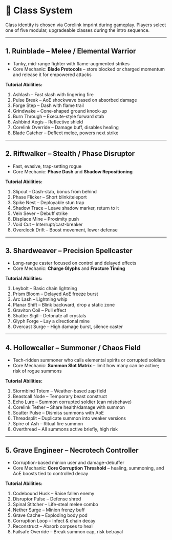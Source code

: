 # 🧩 Class System

Class identity is chosen via Corelink imprint during gameplay. Players select one of five modular, upgradeable classes during the intro sequence.

---

## 1. **Ruinblade** – Melee / Elemental Warrior
- Tanky, mid-range fighter with flame-augmented strikes
- Core Mechanic: **Blade Protocols** – store blocked or charged momentum and release it for empowered attacks

**Tutorial Abilities:**
1. Ashlash – Fast slash with lingering fire
2. Pulse Break – AoE shockwave based on absorbed damage
3. Forge Step – Dash with flame trail
4. Grindwake – Cone-shaped ground knock-up
5. Burn Through – Execute-style forward stab
6. Ashbind Aegis – Reflective shield
7. Corelink Override – Damage buff, disables healing
8. Blade Catcher – Deflect melee, powers next strike

---

## 2. **Riftwalker** – Stealth / Phase Disruptor
- Fast, evasive, trap-setting rogue
- Core Mechanic: **Phase Dash** and **Shadow Repositioning**

**Tutorial Abilities:**
1. Slipcut – Dash-stab, bonus from behind
2. Phase Flicker – Short blink/teleport
3. Spike Nest – Deployable stun trap
4. Shadow Trace – Leave shadow marker, return to it
5. Vein Sever – Debuff strike
6. Displace Mine – Proximity push
7. Void Cut – Interrupt/cast-breaker
8. Overclock Drift – Boost movement, lower defense

---

## 3. **Shardweaver** – Precision Spellcaster
- Long-range caster focused on control and delayed effects
- Core Mechanic: **Charge Glyphs** and **Fracture Timing**

**Tutorial Abilities:**
1. Leybolt – Basic chain lightning
2. Prism Bloom – Delayed AoE freeze burst
3. Arc Lash – Lightning whip
4. Planar Shift – Blink backward, drop a static zone
5. Graviton Coil – Pull effect
6. Shatter Sigil – Detonate all crystals
7. Glyph Forge – Lay a directional mine
8. Overcast Surge – High damage burst, silence caster

---

## 4. **Hollowcaller** – Summoner / Chaos Field
- Tech-ridden summoner who calls elemental spirits or corrupted soldiers
- Core Mechanic: **Summon Slot Matrix** – limit how many can be active; risk of rogue summons

**Tutorial Abilities:**
1. Stormbind Totem – Weather-based zap field
2. Beastcall Node – Temporary beast construct
3. Echo Lure – Summon corrupted soldier (can misbehave)
4. Corelink Tether – Share health/damage with summon
5. Scatter Pulse – Dismiss summons with AoE
6. Threadsplit – Duplicate summon into weaker versions
7. Spire of Ash – Ritual fire summon
8. Overthread – All summons active briefly, high risk

---

## 5. **Grave Engineer** – Necrotech Controller
- Corruption-based minion user and damage-debuffer
- Core Mechanic: **Core Corruption Threshold** – healing, summoning, and AoE boosts tied to controlled decay

**Tutorial Abilities:**
1. Codebound Husk – Raise fallen enemy
2. Disruptor Pulse – Defense shred
3. Spinal Stitcher – Life-steal melee combo
4. Nether Surge – Minion frenzy buff
5. Grave Cache – Exploding body pod
6. Corruption Loop – Infect & chain decay
7. Reconstruct – Absorb corpses to heal
8. Failsafe Override – Break summon cap, risk betrayal

